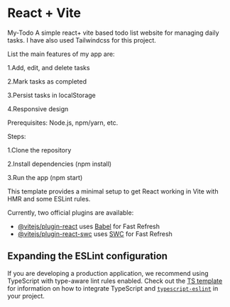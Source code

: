# React + Vite
My-Todo 
A simple react+ vite based todo list website for managing daily tasks.
I have also used Tailwindcss for this project.



List the main features of my app are:

1.Add, edit, and delete tasks

2.Mark tasks as completed

3.Persist tasks in localStorage

4.Responsive design




Prerequisites: Node.js, npm/yarn, etc.

Steps:

1.Clone the repository

2.Install dependencies (npm install)

3.Run the app (npm start)


This template provides a minimal setup to get React working in Vite with HMR and some ESLint rules.

Currently, two official plugins are available:

- [@vitejs/plugin-react](https://github.com/vitejs/vite-plugin-react/blob/main/packages/plugin-react) uses [Babel](https://babeljs.io/) for Fast Refresh
- [@vitejs/plugin-react-swc](https://github.com/vitejs/vite-plugin-react/blob/main/packages/plugin-react-swc) uses [SWC](https://swc.rs/) for Fast Refresh

## Expanding the ESLint configuration

If you are developing a production application, we recommend using TypeScript with type-aware lint rules enabled. Check out the [TS template](https://github.com/vitejs/vite/tree/main/packages/create-vite/template-react-ts) for information on how to integrate TypeScript and [`typescript-eslint`](https://typescript-eslint.io) in your project.
